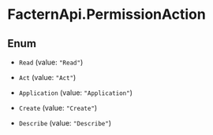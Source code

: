 # FacternApi.PermissionAction

## Enum


* `Read` (value: `"Read"`)

* `Act` (value: `"Act"`)

* `Application` (value: `"Application"`)

* `Create` (value: `"Create"`)

* `Describe` (value: `"Describe"`)


